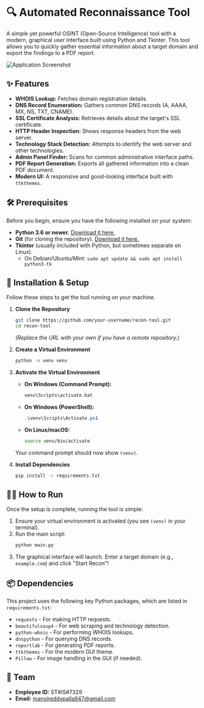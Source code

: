 # 🔍 Automated Reconnaissance Tool

A simple yet powerful OSINT (Open-Source Intelligence) tool with a modern, graphical user interface built using Python and Tkinter. This tool allows you to quickly gather essential information about a target domain and export the findings to a PDF report.

![Application Screenshot](screenshot.png)

## ✨ Features

*   **WHOIS Lookup:** Fetches domain registration details.
*   **DNS Record Enumeration:** Gathers common DNS records (A, AAAA, MX, NS, TXT, CNAME).
*   **SSL Certificate Analysis:** Retrieves details about the target's SSL certificate.
*   **HTTP Header Inspection:** Shows response headers from the web server.
*   **Technology Stack Detection:** Attempts to identify the web server and other technologies.
*   **Admin Panel Finder:** Scans for common administrative interface paths.
*   **PDF Report Generation:** Exports all gathered information into a clean PDF document.
*   **Modern UI:** A responsive and good-looking interface built with `ttkthemes`.

## 🛠️ Prerequisites

Before you begin, ensure you have the following installed on your system:

*   **Python 3.6 or newer.** [Download it here.](https://www.python.org/downloads/)
*   **Git** (for cloning the repository). [Download it here.](https://git-scm.com/)
*   **Tkinter** (usually included with Python, but sometimes separate on Linux).
    *   On Debian/Ubuntu/Mint: `sudo apt update && sudo apt install python3-tk`

## 🚀 Installation & Setup

Follow these steps to get the tool running on your machine.

1.  **Clone the Repository**
    ```bash
    git clone https://github.com/your-username/recon-tool.git
    cd recon-tool
    ```
    *(Replace the URL with your own if you have a remote repository.)*

2.  **Create a Virtual Environment**
    ```bash
    python -m venv venv
    ```

3.  **Activate the Virtual Environment**
    *   **On Windows (Command Prompt):**
        ```cmd
        venv\Scripts\activate.bat
        ```
    *   **On Windows (PowerShell):**
        ```ps1
        .\venv\Scripts\Activate.ps1
        ```
    *   **On Linux/macOS:**
        ```bash
        source venv/bin/activate
        ```
    Your command prompt should now show `(venv)`.

4.  **Install Dependencies**
    ```bash
    pip install -r requirements.txt
    ```

## 🏃‍♀️ How to Run

Once the setup is complete, running the tool is simple:

1.  Ensure your virtual environment is activated (you see `(venv)` in your terminal).
2.  Run the main script:
    ```bash
    python main.py
    ```
3.  The graphical interface will launch. Enter a target domain (e.g., `example.com`) and click "Start Recon"!

## 📦 Dependencies

This project uses the following key Python packages, which are listed in `requirements.txt`:

*   `requests` - For making HTTP requests.
*   `beautifulsoup4` - For web scraping and technology detection.
*   `python-whois` - For performing WHOIS lookups.
*   `dnspython` - For querying DNS records.
*   `reportlab` - For generating PDF reports.
*   `ttkthemes` - For the modern GUI theme.
*   `Pillow` - For image handling in the GUI (if needed).

## 📁 Team

- **Employee ID:** ST#IS#7329  
- **Email:** manojreddypalla947@gmail.com

